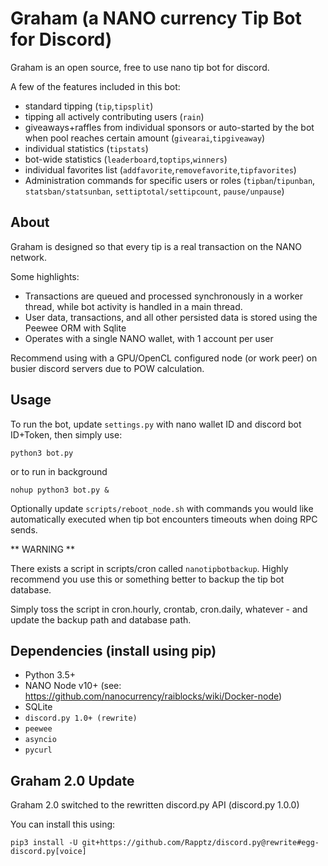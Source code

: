 # Graham (a NANO currency Tip Bot for Discord)

Graham is an open source, free to use nano tip bot for discord.

A few of the features included in this bot:

- standard tipping (`tip`,`tipsplit`)
- tipping all actively contributing users (`rain`)
- giveaways+raffles from individual sponsors or auto-started by the bot when pool reaches certain amount (`givearai`,`tipgiveaway`)
- individual statistics (`tipstats`)
- bot-wide statistics (`leaderboard`,`toptips`,`winners`)
- individual favorites list (`addfavorite`,`removefavorite`,`tipfavorites`)
- Administration commands for specific users or roles (`tipban`/`tipunban`, `statsban/statsunban`, `settiptotal/settipcount`, `pause/unpause`)

## About

Graham is designed so that every tip is a real transaction on the NANO network.

Some highlights:

- Transactions are queued and processed synchronously in a worker thread, while bot activity is handled in a main thread.
- User data, transactions, and all other persisted data is stored using the Peewee ORM with Sqlite
- Operates with a single NANO wallet, with 1 account per user

Recommend using with a GPU/OpenCL configured node (or work peer) on busier discord servers due to POW calculation.

## Usage

To run the bot, update `settings.py` with nano wallet ID and discord bot ID+Token, then simply use:

```
python3 bot.py
```

or to run in background

```
nohup python3 bot.py &
```

Optionally update `scripts/reboot_node.sh` with commands you would like automatically executed when tip bot encounters timeouts when doing RPC sends.

** WARNING **

There exists a script in scripts/cron called `nanotipbotbackup`. Highly recommend you use this or something better to backup the tip bot database.

Simply toss the script in cron.hourly, crontab, cron.daily, whatever - and update the backup path and database path.

## Dependencies (install using pip)

- Python 3.5+
- NANO Node v10+ (see: https://github.com/nanocurrency/raiblocks/wiki/Docker-node)
- SQLite
- `discord.py 1.0+ (rewrite)`
- `peewee`
- `asyncio`
- `pycurl`

## Graham 2.0 Update

Graham 2.0 switched to the rewritten discord.py API (discord.py 1.0.0)

You can install this using:

`pip3 install -U git+https://github.com/Rapptz/discord.py@rewrite#egg-discord.py[voice]`

